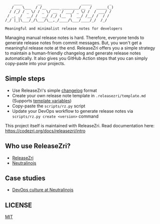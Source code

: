 ```
    ____       __                  _____        _
   / __ \___  / /__  ____ ________/__  /  _____(_)
  / /_/ / _ \/ / _ \/ __ `/ ___/ _ \/ /  / ___/ /
 / _, _/  __/ /  __/ /_/ (__  )  __/ /__/ /  / /
/_/ |_|\___/_/\___/\__,_/____/\___/____/_/  /_/

Meaningful and minimalist release notes for developers
```

Managing manual release notes is hard. Therefore, everyone tends to generate release notes from commit messages. But, you won't get a meaningful release note at the end. ReleaseZri offers you a simple strategy to maintain a human-friendly changelog and generate release notes automatically. It also gives you GitHub Action steps that you can simply copy-paste into your projects.

## Simple steps

- Use ReleaseZri's simple [changelog](CHANGELOG.md) format
- Create your own release note template in `.releasezri/template.md` (Supports [template variables](https://codezri.org/docs/releasezri/integrate#supported-template-variables))
- Copy-paste the `scripts/rz.py` script
- Update your DevOps workflow to generate release notes via `scripts/rz.py create <version>` command

This project itself is maintained with ReleaseZri. Read documentation here: https://codezri.org/docs/releasezri/intro

## Who use ReleaseZri?

- [ReleaseZri](https://github.com/codezri/releasezri)
- [Neutralinojs](https://neutralino.js.org)

## Case studies

- [DevOps culture at Neutralinojs](https://codezri.org/docs/releasezri/integrate#supported-template-variables)

## LICENSE

[MIT](LICENSE)
